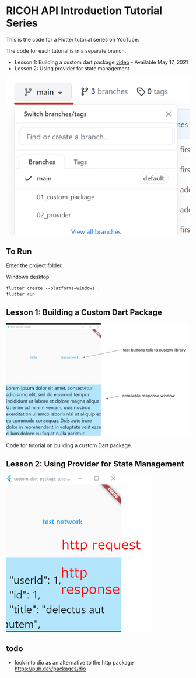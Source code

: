# RICOH API Introduction Tutorial Series

This is the code for a Flutter tutorial series on YouTube.

The code for each tutorial is in a separate branch.

* Lesson 1: Building a custom dart package [video](https://youtu.be/nGkw3olDmpg) - Available May 17, 2021
* Lesson 2: Using provider for state management

![branch selection](docs/images/branch_selection.png)

## To Run

Enter the project folder.

Windows desktop

```
flutter create --platforms=windows .
flutter run
```

## Lesson 1: Building a Custom Dart Package

![lesson 1 screenshot](docs/images/lesson_1_screenshot.jpg)

Code for tutorial on building a custom Dart package.


## Lesson 2: Using Provider for State Management

![lesson 2 screenshot](docs/images/lesson_2_screenshot.png)


## todo

* look into dio as an alternative to the http package https://pub.dev/packages/dio